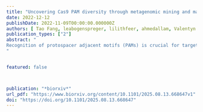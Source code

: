 ```yaml
---
title: "Uncovering Cas9 PAM diversity through metagenomic mining and machine learning"
date: 2022-12-12
publishDate: 2022-11-09T00:00:00.000000Z
authors: [ Tao Fang, leabogenspreger, lilithfeer, ahmedallam, Valentyn Bezshapkin, zsoltbalazs, Christian von Mering, Shinichi Sunagawa, michaelkrauthammer, Gerald Schwank]
publication_types: ["2"]
abstract: "
Recognition of protospacer adjacent motifs (PAMs) is crucial for target site recognition by CRISPR–Cas systems. In genome editing applications, the requirement for specific PAM sequences at the target locus imposes substantial constraints, driving efforts to search for novel Cas9 orthologs with extended or alternative PAM compatibilities. Here, we present CRISPR-PAMdb, a comprehensive and publicly accessible database compiling Cas9 protein sequences from 3.8 million bacterial and archaeal genomes and PAM profiles from 7.4 million phage and plasmid sequences. Through spacer–protospacer alignment, we inferred consensus PAM preferences for 8,003 unique Cas9 clusters. To extend PAM discovery beyond traditional alignment-based approaches, we developed CICERO, a machine learning model predicting PAM preferences directly from Cas9 protein sequences. Built on the ESM2 protein language model and trained on the CRISPR–PAMdb database, CICERO achieved an average accuracy of 0.68 on test data and 0.75 on experimentally validated Cas9 orthologs. For Cas9 clusters where alignment-based predictions were infeasible, CICERO generated PAM profiles for an additional 50,308 Cas9 proteins, including 17,453 high-confidence predictions with accuracies above 0.86. CRISPR–PAMdb, alongside CICERO models, enables large-scale exploration of PAM diversity across Cas9 proteins, accelerating design of next-generation CRISPR-Cas9 tools for precise genome engineering.
"  


featured: false



publication: "*biorxiv*"
url_pdf: "https://www.biorxiv.org/content/10.1101/2025.08.13.668647v1"
doi: "https://doi.org/10.1101/2025.08.13.668647"
---
```


